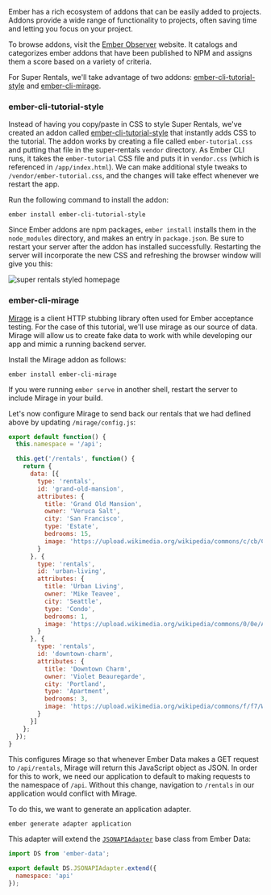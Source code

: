 Ember has a rich ecosystem of addons that can be easily added to projects.
Addons provide a wide range of functionality to projects, often saving time and letting you focus on your project.

To browse addons, visit the [Ember Observer](https://emberobserver.com/) website.  It catalogs and categorizes ember addons that have been published to NPM and assigns them a score based on a variety of criteria.

For Super Rentals, we'll take advantage of two addons: [ember-cli-tutorial-style](https://github.com/toddjordan/ember-cli-tutorial-style) and [ember-cli-mirage](http://www.ember-cli-mirage.com/).

### ember-cli-tutorial-style

Instead of having you copy/paste in CSS to style Super Rentals, we've created an addon called [ember-cli-tutorial-style](https://github.com/ember-learn/ember-cli-tutorial-style) that instantly adds CSS to the tutorial.
The addon works by creating a file called `ember-tutorial.css` and putting that file in the super-rentals `vendor` directory.
As Ember CLI runs, it takes the `ember-tutorial` CSS file and puts it in `vendor.css` (which is referenced in `/app/index.html`).
We can make additional style tweaks to `/vendor/ember-tutorial.css`, and the changes will take effect whenever we restart the app.

Run the following command to install the addon:

```shell
ember install ember-cli-tutorial-style
```

Since Ember addons are npm packages, `ember install` installs them in the `node_modules` directory, and makes an entry
in `package.json`. Be sure to restart your server after the addon has installed successfully. Restarting the server will
incorporate the new CSS and refreshing the browser window will give you this:

![super rentals styled homepage](../../images/installing-addons/styled-super-rentals-basic.png)

### ember-cli-mirage

[Mirage](http://www.ember-cli-mirage.com/) is a client HTTP stubbing library often used for Ember acceptance testing.
For the case of this tutorial, we'll use mirage as our source of data.
Mirage will allow us to create fake data to work with while developing our app and mimic a running backend server.

Install the Mirage addon as follows:

```shell
ember install ember-cli-mirage
```

If you were running `ember serve` in another shell, restart the server to include Mirage in your build.

Let's now configure Mirage to send back our rentals that we had defined above by updating `/mirage/config.js`:

```javascript {data-filename=mirage/config.js}
export default function() {
  this.namespace = '/api';

  this.get('/rentals', function() {
    return {
      data: [{
        type: 'rentals',
        id: 'grand-old-mansion',
        attributes: {
          title: 'Grand Old Mansion',
          owner: 'Veruca Salt',
          city: 'San Francisco',
          type: 'Estate',
          bedrooms: 15,
          image: 'https://upload.wikimedia.org/wikipedia/commons/c/cb/Crane_estate_(5).jpg'
        }
      }, {
        type: 'rentals',
        id: 'urban-living',
        attributes: {
          title: 'Urban Living',
          owner: 'Mike Teavee',
          city: 'Seattle',
          type: 'Condo',
          bedrooms: 1,
          image: 'https://upload.wikimedia.org/wikipedia/commons/0/0e/Alfonso_13_Highrise_Tegucigalpa.jpg'
        }
      }, {
        type: 'rentals',
        id: 'downtown-charm',
        attributes: {
          title: 'Downtown Charm',
          owner: 'Violet Beauregarde',
          city: 'Portland',
          type: 'Apartment',
          bedrooms: 3,
          image: 'https://upload.wikimedia.org/wikipedia/commons/f/f7/Wheeldon_Apartment_Building_-_Portland_Oregon.jpg'
        }
      }]
    };
  });
}
```

This configures Mirage so that whenever Ember Data makes a GET request to `/api/rentals`, Mirage will return this JavaScript object as JSON.
In order for this to work, we need our application to default to making requests to the namespace of `/api`.
Without this change, navigation to `/rentals` in our application would conflict with Mirage.

To do this, we want to generate an application adapter.

```shell
ember generate adapter application
```

This adapter will extend the [`JSONAPIAdapter`][1] base class from Ember Data:

[1]: http://emberjs.com/api/data/classes/DS.JSONAPIAdapter.html

```javascript {data-filename=app/adapters/application.js}
import DS from 'ember-data';

export default DS.JSONAPIAdapter.extend({
  namespace: 'api'
});

```
